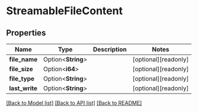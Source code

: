 # StreamableFileContent

## Properties

Name | Type | Description | Notes
------------ | ------------- | ------------- | -------------
**file_name** | Option<**String**> |  | [optional][readonly]
**file_size** | Option<**i64**> |  | [optional][readonly]
**file_type** | Option<**String**> |  | [optional][readonly]
**last_write** | Option<**String**> |  | [optional][readonly]

[[Back to Model list]](../README.md#documentation-for-models) [[Back to API list]](../README.md#documentation-for-api-endpoints) [[Back to README]](../README.md)


